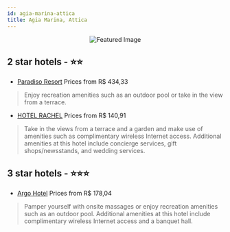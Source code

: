 ```yaml
---
id: agia-marina-attica
title: Agia Marina, Attica
---
```


<center><img src="https://i.travelapi.com/hotels/2000000/1110000/1103900/1103809/955e454b_z.jpg" alt="Featured Image" /></center>


##  2 star hotels - ⭐️⭐️

-    [Paradiso Resort](https://us.hurb.com/hotels/agia-marina/paradiso-resort-JNP-JP02080N?cmp=18055) Prices from R$ 434,33
   > Enjoy recreation amenities such as an outdoor pool or take in the view from a terrace.
-    [HOTEL RACHEL](https://us.hurb.com/hotels/agia-marina/hotel-rachel-JNP-JP997237?cmp=18055) Prices from R$ 140,91
   > Take in the views from a terrace and a garden and make use of amenities such as complimentary wireless Internet access. Additional amenities at this hotel include concierge services, gift shops/newsstands, and wedding services.

##  3 star hotels - ⭐️⭐️⭐️

-    [Argo Hotel](https://us.hurb.com/hotels/agia-marina/argo-hotel-JNP-JP862396?cmp=18055) Prices from R$ 178,04
   > Pamper yourself with onsite massages or enjoy recreation amenities such as an outdoor pool. Additional amenities at this hotel include complimentary wireless Internet access and a banquet hall.
